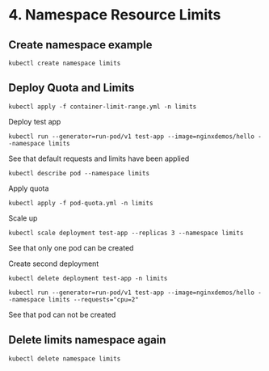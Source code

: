 # 4. Namespace Resource Limits


## Create namespace example

```
kubectl create namespace limits
```

## Deploy Quota and Limits

```
kubectl apply -f container-limit-range.yml -n limits
```

Deploy test app

```
kubectl run --generator=run-pod/v1 test-app --image=nginxdemos/hello --namespace limits
```

See that default requests and limits have been applied

```
kubectl describe pod --namespace limits
```

Apply quota

```
kubectl apply -f pod-quota.yml -n limits
```

Scale up

```
kubectl scale deployment test-app --replicas 3 --namespace limits
```

See that only one pod can be created

Create second deployment

```
kubectl delete deployment test-app -n limits

kubectl run --generator=run-pod/v1 test-app --image=nginxdemos/hello --namespace limits --requests="cpu=2"
```

See that pod can not be created

## Delete limits namespace again

```
kubectl delete namespace limits
```
